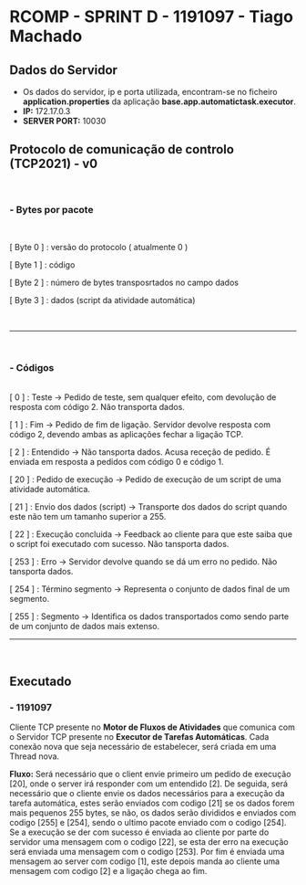 # RCOMP - SPRINT D - 1191097 - Tiago Machado

## Dados do Servidor
 - Os dados do servidor, ip e porta utilizada, encontram-se no ficheiro **application.properties** da aplicação **base.app.automatictask.executor**.
 - **IP:** 172.17.0.3
 - **SERVER PORT:** 10030
 
## Protocolo de comunicação de controlo (TCP2021) - v0
<br>

### - Bytes por pacote 

<br>

[ Byte 0 ] : versão do protocolo ( atualmente 0 )

[ Byte 1 ] : código

[ Byte 2 ] : número de bytes transposrtados no campo dados

[ Byte 3 ] : dados (script da atividade automática)

<br>

---
<br>

### - Códigos
<br>
[ 0 ] : Teste -> Pedido de teste, sem qualquer efeito, com devolução de resposta com código 2. Não transporta dados.

[ 1 ] : Fim -> Pedido de fim de ligação. Servidor devolve resposta com código 2, devendo ambas as aplicações fechar a ligação TCP.

[ 2 ] : Entendido -> Não tansporta dados. Acusa receção de pedido. É
enviada em resposta a pedidos com código 0 e código 1.

[ 20 ] : Pedido de execução -> Pedido de execução de um script de uma atividade automática.

[ 21 ] : Envio dos dados (script) -> Transporte dos dados do script quando este não tem um tamanho superior a 255.

[ 22 ] : Execução concluida ->  Feedback ao cliente para que este saiba que o script foi executado com sucesso. Não tansporta dados. 

[ 253 ] : Erro -> Servidor devolve quando se dá um erro no pedido. Não tansporta dados.

[ 254 ] : Término segmento -> Representa o conjunto de dados final de um segmento.

[ 255 ] : Segmento -> Identifica os dados transportados como sendo parte de um conjunto de dados mais extenso.

---
<br>


## Executado

### - 1191097

Cliente TCP presente no <b>Motor de Fluxos de Atividades</b> que comunica com o Servidor TCP presente no <b>Executor de Tarefas Automáticas</b>.
Cada conexão nova que seja necessário de estabelecer, será criada em uma Thread nova. 

**Fluxo:**
Será necessário que o client envie primeiro um pedido de execução [20], onde o server irá responder com um entendido [2]. De seguida, será necessário que o cliente envie os dados necessários para a execução da tarefa automática, estes serão enviados com codigo [21] se os dados forem mais pequenos 255 bytes, se não, os dados serão divididos e enviados com codigo [255] e [254], sendo o ultimo pacote enviado com o codigo [254]. Se a execução se der com sucesso é enviada ao cliente por parte do servidor uma mensagem com o codigo [22], se esta der erro na execução será enviada uma mensagem com o codigo [253]. Por fim é enviada uma mensagem ao server com codigo [1], este depois manda ao cliente uma mensagem com codigo [2] e a ligação chega ao fim.
